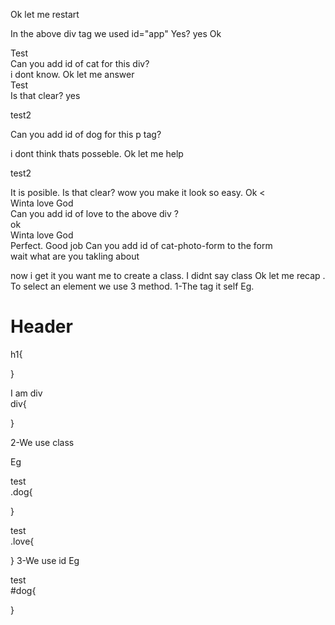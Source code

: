 <div id="app"></div>

Ok let me restart

In the above div tag we used id="app" Yes?
yes
Ok
<div>Test</div>
Can you add id of cat for this div?<br>
i dont know. Ok let me answer

<div id="cat">Test</div>
Is that clear? yes

<p>test2</p>
Can you add id of dog for this p tag?

i dont think thats posseble. Ok let me  help
<p id="dog"> test2</p> 
It is posible. Is that clear?
wow you make it look so easy. Ok
<<div>Winta love God</div>
Can you add id of love to the above div ?
<br>ok
<div id="love">Winta love God</div>
Perfect. Good job
Can you add id of cat-photo-form to the form
<form action="submit">
  wait what are you takling about
</form>
now i get it you want me to create a class. I didnt say class
Ok let me recap
. To select an element we use 3 method.
1-The tag it self
Eg. 
<h1>Header</h1>
h1{

}

<div>I am div</div>
div{

}

2-We use class

Eg
<div class="dog">test</div>
.dog{

}
<div class="love">test</div>
.love{

}
3-We use id
Eg
<div id="dog">test</div>
#dog{
  
}
